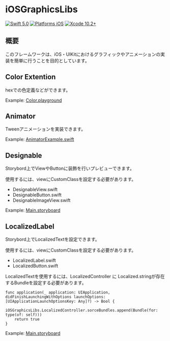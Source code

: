 # iOSGraphicsLibs

[![Swift 5.0](https://img.shields.io/badge/Swift-5.0-orange.svg?style=flat)](https://developer.apple.com/swift/)
[![Platforms iOS](https://img.shields.io/badge/Platforms-iOS-lightgray.svg?style=flat)](https://developer.apple.com/swift/)
[![Xcode 10.2+](https://img.shields.io/badge/Xcode-10.2+-blue.svg?style=flat)](https://developer.apple.com/swift/)


## 概要

このフレームワークは、iOS・UIKitにおけるグラフィックやアニメーションの実装を簡単に行うことを目的としています。


## Color Extention
hexでの色定義などができます。

Example: [Color.playground](https://github.com/Hideyuki-Machida/iOSGraphicsLibs/tree/master/Example/Color.playground)

## Animator
Tweenアニメーションを実装できます。

Example: [AnimatorExample.swift](https://github.com/Hideyuki-Machida/iOSGraphicsLibs/blob/master/Example/iOSGraphicsLibsExample/AnimatorExample.swift)


## Designable
Storybord上でViewやButtonに装飾を行いプレビューできます。

使用するには、viewにCustomClassを設定する必要があります。

* DesignableView.swift
* DesignableButton.swift
* DesignableImageView.swift

Example: [Main.storyboard](https://github.com/Hideyuki-Machida/iOSGraphicsLibs/blob/master/Example/iOSGraphicsLibsExample/Base.lproj/Main.storyboard)


## LocalizedLabel
Storybord上でLocalizedTextを設定できます。

使用するには、viewにCustomClassを設定する必要があります。

* LocalizedLabel.swift
* LocalizedButton.swift

LocalizedTextを使用するには、LocalizedController に Localized.stringが存在するBundleを設定する必要があります。

```
func application(_ application: UIApplication, didFinishLaunchingWithOptions launchOptions: [UIApplicationLaunchOptionsKey: Any]?) -> Bool {
	iOSGraphicsLibs.LocalizedController.sorceBundles.append(Bundle(for: type(of: self)))
	return true
}

```

Example: [Main.storyboard](https://github.com/Hideyuki-Machida/iOSGraphicsLibs/blob/master/Example/iOSGraphicsLibsExample/Base.lproj/Main.storyboard)
